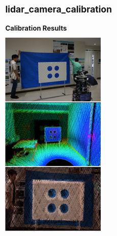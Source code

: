# lidar_camera_calibration

## Calibration Results
<img src="https://github.com/Sadaku1993/calibration/blob/master/env.png"   width="300" height="200"> <img src="https://github.com/Sadaku1993/calibration/blob/master/raw.png"   width="300" height="200"> <img src="https://github.com/Sadaku1993/calibration/blob/master/cloud.png" width="300" height="200">

